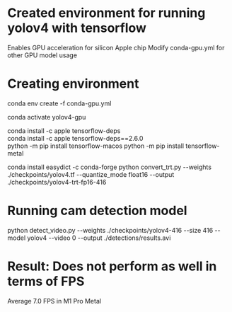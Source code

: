 # Created environment for running yolov4 with tensorflow
Enables GPU acceleration for silicon Apple chip
Modify conda-gpu.yml for other GPU model usage

# Creating environment
conda env create -f conda-gpu.yml

conda activate yolov4-gpu

conda install -c apple tensorflow-deps     
conda install -c apple tensorflow-deps==2.6.0    
python -m pip install tensorflow-macos
python -m pip install tensorflow-metal

conda install easydict -c conda-forge 
python convert_trt.py --weights ./checkpoints/yolov4.tf --quantize_mode float16 --output ./checkpoints/yolov4-trt-fp16-416


# Running cam detection model
python detect_video.py --weights ./checkpoints/yolov4-416 --size 416 --model yolov4 --video 0 --output ./detections/results.avi


# Result: Does not perform as well in terms of FPS 
Average 7.0 FPS in M1 Pro Metal